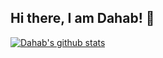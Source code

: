 ## Hi there, I am Dahab! 👋



[![Dahab's github stats](https://github-readme-stats.vercel.app/api?username=goldshakil&show_icons=true)](https://github.com/anuraghazra/github-readme-stats)
<!--
**goldshakil/goldshakil** is a ✨ _special_ ✨ repository because its `README.md` (this file) appears on your GitHub profile.

Here are some ideas to get you started:


- 🔭 I’m currently working on ...
- 🌱 I’m currently learning ...
- 👯 I’m looking to collaborate on ...
- 🤔 I’m looking for help with ...
- 💬 Ask me about ...
- 📫 How to reach me: ...
- 😄 Pronouns: ...
- ⚡ Fun fact: ...
-->
